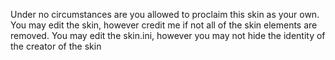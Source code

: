 Under no circumstances are you allowed to proclaim this skin as your own.
You may edit the skin, however credit me if not all of the skin elements are removed.
You may edit the skin.ini, however you may not hide the identity of the creator of the skin
